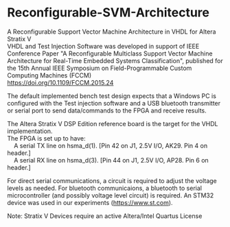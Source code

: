 # Reconfigurable-SVM-Architecture
A Reconfigurable Support Vector Machine Architecture in VHDL for Altera Stratix V  
VHDL and Test Injection Software was developed in support of IEEE Conference Paper "A Reconfigurable Multiclass Support Vector Machine Architecture for Real-Time Embedded Systems Classification", published for the 15th Annual IEEE Symposium on Field-Programmable Custom Computing Machines (FCCM)   
https://doi.org/10.1109/FCCM.2015.24  

The default implemented bench test design expects that a Windows PC is configured with the Test injection software and a USB bluetooth transmitter or serial port to send data/commands to the FPGA and receive results.  

The Altera Stratix V DSP Edition reference board is the target for the VHDL implementation.  
The FPGA is set up to have:  
&nbsp;&nbsp;&nbsp;&nbsp;A serial TX line on hsma_d(1).  [Pin 42 on J1, 2.5V I/O, AK29.  Pin 4 on header.]  
&nbsp;&nbsp;&nbsp;&nbsp;A serial RX line on hsma_d(3).  [Pin 44 on J1, 2.5V I/O, AP28.  Pin 6 on header.]  

For direct serial communications, a circuit is required to adjust the voltage levels as needed.
For bluetooth communicaions, a bluetooth to serial microcontroller (and possibly voltage level circuit) is required.  An STM32 device was used in our experiments (https://www.st.com).

Note: Stratix V Devices require an active Altera/Intel Quartus License  
